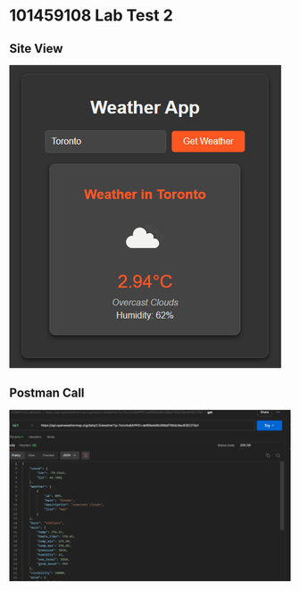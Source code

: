 # 101459108 Lab Test 2

## Site View
![Site Image](src/site.png)


## Postman Call
![Postman Call](src/postman.png)